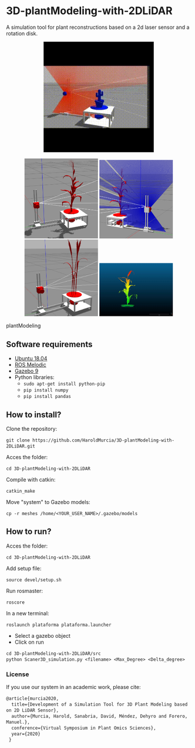 # 3D-plantModeling-with-2DLiDAR
A simulation tool for plant reconstructions based on a 2d laser sensor and a rotation disk.

<p align='center'>
    <img src="./images/doc/demo_01.gif" alt="drawing" width="300"/>
</p>

<p align='center'>
    <img src="./images/doc/Maiz_gazebo.png" alt="drawing" width="200"/>
    <img src="./images/doc/Maiz_gazebo2.png" alt="drawing" width="200"/>
    <img src="./images/doc/Trigo_gazebo.png" alt="drawing" width="200"/>
    <img src="./images/doc/maiz.gif" alt="drawing" width="200"/>
</p> plantModeling

## Software requirements
* [Ubuntu 18.04](https://releases.ubuntu.com/18.04/)
* [ROS Melodic](http://wiki.ros.org/melodic)
* [Gazebo 9](http://gazebosim.org/download)
* Python libraries:
    * ```sudo apt-get install python-pip```
    * ```pip install numpy```
    * ```pip install pandas```

## How to install?
Clone the repository:
```
git clone https://github.com/HaroldMurcia/3D-plantModeling-with-2DLiDAR.git
```
Acces the folder:
```
cd 3D-plantModeling-with-2DLiDAR
```
Compile with catkin:
```
catkin_make
```
Move "system" to Gazebo models:
```
cp -r meshes /home/<YOUR_USER_NAME>/.gazebo/models
```

## How to run?

Acces the folder:
```
cd 3D-plantModeling-with-2DLiDAR
```
Add setup file:
```
source devel/setup.sh
```
Run rosmaster:
```
roscore
```
In a new terminal:
```
roslaunch plataforma plataforma.launcher
```
* Select a gazebo object
* Click on run
```
cd 3D-plantModeling-with-2DLiDAR/src
python Scaner3D_simulation.py <filename> <Max_Degree> <Delta_degree>
```
### License
If you use our system in an academic work, please cite:

    @article{murcia2020,
      title={Development of a Simulation Tool for 3D Plant Modeling based on 2D LiDAR Sensor},
      author={Murcia, Harold, Sanabria, David, Méndez, Dehyro and Forero, Manuel.},
      conference={Virtual Symposium in Plant Omics Sciences},
      year={2020}
     }
